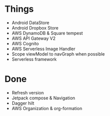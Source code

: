 # Things

- Android DataStore
- Android Dropbox Store
- AWS DynamoDB & Square tempest
- AWS API Gateway V2
- AWS Cognito
- AWS Serverless Image Handler 
- Scope viewModel to navGraph when possible
- Serverless framework

# Done

- Refresh version
- Jetpack compose & Navigation
- Dagger hilt
- AWS Organization & org-formation


